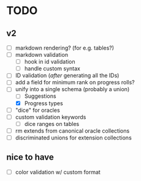 # TODO

## v2
* [ ] markdown rendering? (for e.g. tables?)
* [ ] markdown validation
  * [ ] hook in id validation
  * [ ] handle custom syntax
* [ ] ID validation (*after* generating all the IDs)
* [ ] add a field for minimum rank on progress rolls?
* [ ] unify into a single schema (probably a union)
  * [ ] Suggestions
  * [x] Progress types
* [ ] "dice" for oracles
* [ ] custom validation keywords
  * [ ] dice ranges on tables
* [ ] rm extends from canonical oracle collections
* [ ] discriminated unions for extension collections

## nice to have
* [ ] color validation w/ custom format